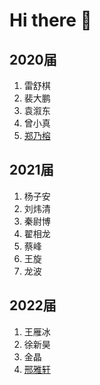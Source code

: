 # Hi there 👋

## 2020届
1. 雷舒棋
2. 裴大鹏
3. 袁溆东
4. 曾小真
5. [郑乃榕](https://nairongzheng.github.io/)

## 2021届
1. 杨子安
2. 刘炜清
3. 秦尉博
4. 翟相龙
5. 蔡峰
6. 王旋
7. 龙波

## 2022届
1. 王雁冰
2. 徐新昊
3. 金晶
4. [邢雅轩](https://github.com/xingyaxuan)
